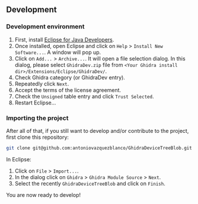 ## Development

### Development environment

1. First, install [Eclipse for Java Developers](https://www.eclipse.org/downloads/packages/).
2. Once installed, open Eclipse and click on `Help` > `Install New Software...`. A window will pop up.
3. Click on `Add...` > `Archive...`. It will open a file selection dialog. In this dialog, please select `GhidraDev.zip` file from `<Your Ghidra install dir>/Extensions/Eclipse/GhidraDev/`.
4. Check Ghidra category (or GhidraDev entry).
5. Repeatedly click `Next`.
6. Accept the terms of the license agreement.
7. Check the `Unsigned` table entry and click `Trust Selected`.
8. Restart Eclipse...

### Importing the project

After all of that, if you still want to develop and/or contribute to the project, first clone this repository:
```bash
git clone git@github.com:antoniovazquezblanco/GhidraDeviceTreeBlob.git
```

In Eclipse:
1. Click on `File` > `Import...`.
2. In the dialog click on `Ghidra` > `Ghidra Module Source` > `Next`.
3. Select the recently `GhidraDeviceTreeBlob` and click on `Finish`.

You are now ready to develop!
